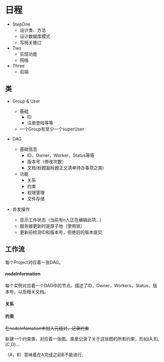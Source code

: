 # 日程

- StepOne
  - 设计类、方法
  - 设计数据库模式
  - 写相关接口
- Two
  - 实现功能
  - 网络
- Three
  - 前端



## 类

+ Group & User

  + 基础
    + ID
    + 注册登陆等等
  + 一个Group有至少一个superUser

+ DAG

  + 基础信息
    + ID，Owner，Worker，Status等等
    + 版本号（修改次数）
    + 文档(标题副标题正文清单待办事项之类)
  + 功能
    + 关系
    + 约束
    + 权限管理
    + 文件存储

+ 并发操作

  + 显示工作状态（当前有n人正在编辑此项…)
  + 服务器更新时是原子地（使用锁）
  + 更新前检测ID和版本号，拒绝旧的版本提交​






## 工作流

每个Project对应着一张DAG。

#### nodeInformation

每个实例对应着一个DAG中的节点。描述了ID，Owner，Workers，Status，版本号，以及相关文档。

#### 关系

#### 约束 

~~在nodeInfomation中加入元组对，记录约束~~

新建一个约束类，对应着一张图。类里记录了关于这张图的所有约束，形如(A,B), (C,D)...

（A，B）意味着在A完成之前B不能进行.

